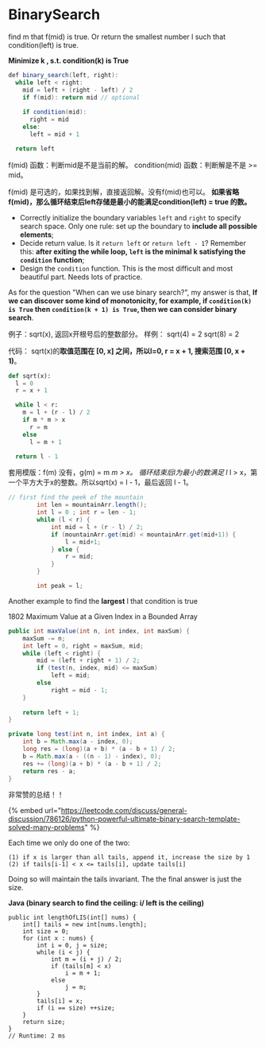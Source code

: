 # BinarySearch

find m that f\(mid\) is true. Or return the smallest number l such that condition\(left\) is true.

 **Minimize k , s.t. condition\(k\) is True**

```java
def binary_search(left, right):
  while left < right:
    mid = left + (right - left) / 2
    if f(mid): return mid // optional
    
    if condition(mid):
      right = mid     
    else:
      left = mid + 1 

  return left
```

f\(mid\) 函数：判断mid是不是当前的解。 condition\(mid\) 函数：判断解是不是 &gt;= mid。

f\(mid\) 是可选的，如果找到解，直接返回解。没有f\(mid\)也可以。 **如果省略f\(mid\)，那么循环结束后left存储是最小的能满足condition\(left\) = true 的数。**



* Correctly initialize the boundary variables `left` and `right` to specify search space. Only one rule: set up the boundary to **include all possible elements**;
* Decide return value. Is it `return left` or `return left - 1`? Remember this: **after exiting the while loop, `left` is the minimal k​ satisfying the `condition` function**;
* Design the `condition` function. This is the most difficult and most beautiful part. Needs lots of practice.

 As for the question "When can we use binary search?", my answer is that, **If we can discover some kind of monotonicity, for example, if `condition(k) is True` then `condition(k + 1) is True`, then we can consider binary search**.



例子：sqrt\(x\), 返回x开根号后的整数部分。 样例： sqrt\(4\) = 2 sqrt\(8\) = 2

代码： sqrt\(x\)的**取值范围在 \[0, x\] 之间，所以l=0, r = x + 1, 搜索范围 \[0, x + 1\)**。

```python
def sqrt(x):
  l = 0
  r = x + 1

  while l < r:
    m = l + (r - l) / 2
    if m * m > x
      r = m
    else
      l = m + 1

  return l - 1
```

套用模版：f\(m\) 没有，g\(m\) = m _m &gt; x。 循环结束后l为最小的数满足 l_ l &gt; x，第一个平方大于x的整数。所以sqrt\(x\) = l - 1，最后返回 l - 1。

```java
// first find the peek of the mountain
        int len = mountainArr.length();
        int l = 0 ; int r = len - 1;
        while (l < r) {
            int mid = l + (r - l) / 2;
            if (mountainArr.get(mid) < mountainArr.get(mid+1)) {
                l = mid+1;
            } else {
                r = mid;
            }
        }

        int peak = l;
```



Another example to find the **largest** l that condition is true

1802 Maximum Value at a Given Index in a Bounded Array

```java
public int maxValue(int n, int index, int maxSum) {
    maxSum -= n;
    int left = 0, right = maxSum, mid;
    while (left < right) {
        mid = (left + right + 1) / 2;
        if (test(n, index, mid) <= maxSum)
            left = mid;
        else
            right = mid - 1;
    }
    
    return left + 1;
}

private long test(int n, int index, int a) {
    int b = Math.max(a - index, 0);
    long res = (long)(a + b) * (a - b + 1) / 2;
    b = Math.max(a - ((n - 1) - index), 0);
    res += (long)(a + b) * (a - b + 1) / 2;
    return res - a;
}
```

非常赞的总结！！

{% embed url="https://leetcode.com/discuss/general-discussion/786126/python-powerful-ultimate-binary-search-template-solved-many-problems" %}





Each time we only do one of the two:

```text
(1) if x is larger than all tails, append it, increase the size by 1
(2) if tails[i-1] < x <= tails[i], update tails[i]
```

Doing so will maintain the tails invariant. The the final answer is just the size.

**Java \(binary search to find the ceiling: i/ left is the ceiling\)**

```text
public int lengthOfLIS(int[] nums) {
    int[] tails = new int[nums.length];
    int size = 0;
    for (int x : nums) {
        int i = 0, j = size;
        while (i < j) {
            int m = (i + j) / 2;
            if (tails[m] < x)
                i = m + 1;
            else
                j = m;
        }
        tails[i] = x;
        if (i == size) ++size;
    }
    return size;
}
// Runtime: 2 ms
```

